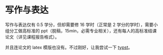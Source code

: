 # 写作与表达

写作与表达仅有 0.5 学分，但却需要修 16 学时（正常是 2 学分的学时），需要小组分工做高标准的 ppt（脱稿，15min，必需专业相关），还有每人的高标准结课论文（详见课程报告格式）。

并且连论文的 latex 模版也没有。不过刚好，让我尝试一下 [typst](https://typst-doc-cn.github.io/docs/)。
